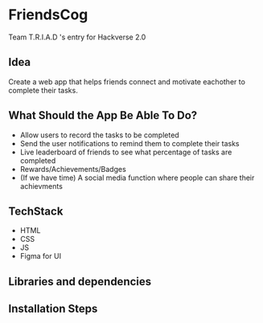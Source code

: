 # FriendsCog
Team T.R.I.A.D 's entry for Hackverse 2.0

## Idea
Create a web app that helps friends connect and motivate eachother to complete their tasks.

## What Should the App Be Able To Do?
* Allow users to record the tasks to be completed
* Send the user notifications to remind them to complete their tasks
* Live leaderboard of friends to see what percentage of tasks are completed
* Rewards/Achievements/Badges
* (If we have time) A social media function where people can share their achievments

## TechStack
* HTML
* CSS
* JS
* Figma for UI

## Libraries and dependencies

## Installation Steps


